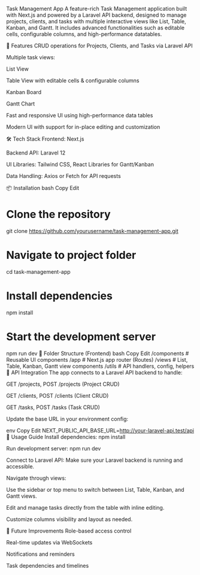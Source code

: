 Task Management App
A feature-rich Task Management application built with Next.js and powered by a Laravel API backend, designed to manage projects, clients, and tasks with multiple interactive views like List, Table, Kanban, and Gantt. It includes advanced functionalities such as editable cells, configurable columns, and high-performance datatables.

🚀 Features
CRUD operations for Projects, Clients, and Tasks via Laravel API

Multiple task views:

List View

Table View with editable cells & configurable columns

Kanban Board

Gantt Chart

Fast and responsive UI using high-performance data tables

Modern UI with support for in-place editing and customization

🛠️ Tech Stack
Frontend: Next.js

Backend API: Laravel 12

UI Libraries: Tailwind CSS, React Libraries for Gantt/Kanban

Data Handling: Axios or Fetch for API requests

📦 Installation
bash
Copy
Edit
# Clone the repository
git clone https://github.com/yourusername/task-management-app.git

# Navigate to project folder
cd task-management-app

# Install dependencies
npm install

# Start the development server
npm run dev
📂 Folder Structure (Frontend)
bash
Copy
Edit
/components       # Reusable UI components
/app           # Next.js app router (Routes)
/views            # List, Table, Kanban, Gantt view components
/utils            # API handlers, config, helpers
🔗 API Integration
The app connects to a Laravel API backend to handle:

GET /projects, POST /projects (Project CRUD)

GET /clients, POST /clients (Client CRUD)

GET /tasks, POST /tasks (Task CRUD)

Update the base URL in your environment config:

env
Copy
Edit
NEXT_PUBLIC_API_BASE_URL=http://your-laravel-api.test/api
🧭 Usage Guide
Install dependencies: npm install

Run development server: npm run dev

Connect to Laravel API: Make sure your Laravel backend is running and accessible.

Navigate through views:

Use the sidebar or top menu to switch between List, Table, Kanban, and Gantt views.

Edit and manage tasks directly from the table with inline editing.

Customize columns visibility and layout as needed.

📌 Future Improvements
Role-based access control

Real-time updates via WebSockets

Notifications and reminders

Task dependencies and timelines

